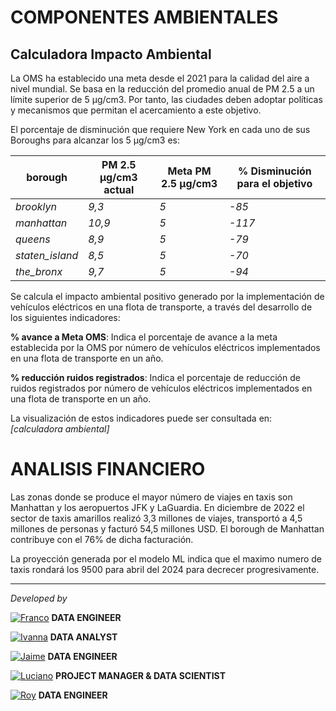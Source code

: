 # <h1> COMPONENTES AMBIENTALES </h1> 

## Calculadora Impacto Ambiental

La OMS ha establecido una meta desde el 2021 para la calidad del aire a nivel mundial. Se basa en la reducción del promedio anual de PM 2.5 a un límite superior de 5 µg/cm3. Por tanto, las ciudades deben adoptar políticas y mecanismos que permitan el acercamiento a este objetivo.<br>

El porcentaje de disminución que requiere New York en cada uno de sus Boroughs para alcanzar los 5 µg/cm3 es:

| **borough** | **PM    2.5 µg/cm3 actual** | **Meta PM 2.5 µg/cm3** | **% Disminución para el objetivo** |
|---|---|---|---|
| _brooklyn_ | _9,3_ | _5_ | _-85_ |
| _manhattan_ | _10,9_ | _5_ | _-117_ |
| _queens_ | _8,9_ | _5_ | _-79_ |
| _staten_island_ | _8,5_ | _5_ | _-70_ |
| _the_bronx_ | _9,7_ | _5_ | _-94_ |

Se calcula el impacto ambiental positivo generado por la implementación de vehículos eléctricos en una flota de transporte, a través del desarrollo de los siguientes indicadores:

**% avance a Meta OMS**: Indica el porcentaje de avance a la meta establecida por la OMS por número de vehículos eléctricos implementados en una flota de transporte en un año. 

**% reducción ruidos registrados**: Indica el porcentaje de reducción de ruidos registrados por número de vehículos eléctricos implementados en una flota de transporte en un año.

La visualización de estos indicadores puede ser consultada en: *[calculadora ambiental]* 

# <h1> ANALISIS FINANCIERO </h1> 

Las zonas donde se produce el mayor número de viajes en taxis son Manhattan y los aeropuertos JFK y LaGuardia. En diciembre de 2022 el sector de taxis amarillos realizó 3,3 millones de viajes, transportó a 4,5 millones de personas y facturó 54,5 millones USD. El borough de Manhattan contribuye con el 76% de dicha facturación.

La proyección generada por el modelo ML indica que el maximo numero de taxis rondará los 9500 para abril del 2024 para decrecer progresivamente.





<hr>

*Developed by*

<a href="https://www.linkedin.com/in/franco-jonas-myburg-6095b8255/"><img alt="Franco" title="Connect with Franco" src="https://img.shields.io/badge/Franco Myburg-0077B5?style=flat&logo=Linkedin&logoColor=white"></a> **DATA ENGINEER**

<a href="https://www.linkedin.com/in/ivannagvdc/"><img alt="Ivanna" title="Connect with Ivanna" src="https://img.shields.io/badge/Ivanna Villa-0077B5?style=flat&logo=Linkedin&logoColor=white"></a> **DATA ANALYST**

<a href="https://www.linkedin.com/in/jospinoponce/"><img alt="Jaime" title="Connect with Jaime" src="https://img.shields.io/badge/Jaime Ospino-0077B5?style=flat&logo=Linkedin&logoColor=white"></a> **DATA ENGINEER**

<a href="https://www.linkedin.com/in/takticflow/"><img alt="Luciano" title="Connect with Luciano" src="https://img.shields.io/badge/Luciano Larrea-0077B5?style=flat&logo=Linkedin&logoColor=white"></a> **PROJECT MANAGER & DATA SCIENTIST**

<a href="https://www.linkedin.com/in/royquillca/"><img alt="Roy" title="Connect with Roy" src="https://img.shields.io/badge/Roy Quillca-0077B5?style=flat&logo=Linkedin&logoColor=white"></a> **DATA ENGINEER**



